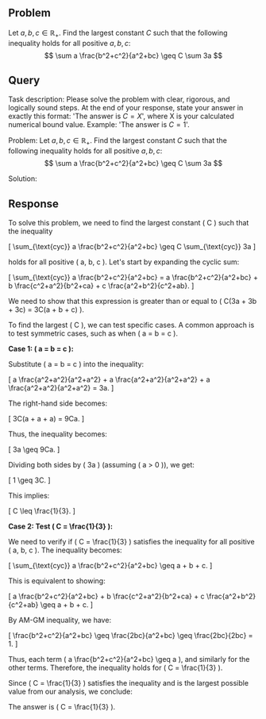 ## Problem

Let $a, b, c \in \mathbb{R}_{+}$. Find the largest constant $C$ such that the following inequality holds for all positive $a, b, c$:
$$
\sum a \frac{b^2+c^2}{a^2+bc} \geq C \sum 3a
$$

## Query

Task description: Please solve the problem with clear, rigorous, and logically sound steps. At the end of your response, state your answer in exactly this format: 'The answer is $C=X$', where X is your calculated numerical bound value. Example: 'The answer is $C=1$'.

Problem: Let $a, b, c \in \mathbb{R}_{+}$. Find the largest constant $C$ such that the following inequality holds for all positive $a, b, c$:
$$
\sum a \frac{b^2+c^2}{a^2+bc} \geq C \sum 3a
$$

Solution:

## Response

To solve this problem, we need to find the largest constant \( C \) such that the inequality

\[
\sum_{\text{cyc}} a \frac{b^2+c^2}{a^2+bc} \geq C \sum_{\text{cyc}} 3a
\]

holds for all positive \( a, b, c \). Let's start by expanding the cyclic sum:

\[
\sum_{\text{cyc}} a \frac{b^2+c^2}{a^2+bc} = a \frac{b^2+c^2}{a^2+bc} + b \frac{c^2+a^2}{b^2+ca} + c \frac{a^2+b^2}{c^2+ab}.
\]

We need to show that this expression is greater than or equal to \( C(3a + 3b + 3c) = 3C(a + b + c) \).

To find the largest \( C \), we can test specific cases. A common approach is to test symmetric cases, such as when \( a = b = c \).

**Case 1: \( a = b = c \):**

Substitute \( a = b = c \) into the inequality:

\[
a \frac{a^2+a^2}{a^2+a^2} + a \frac{a^2+a^2}{a^2+a^2} + a \frac{a^2+a^2}{a^2+a^2} = 3a.
\]

The right-hand side becomes:

\[
3C(a + a + a) = 9Ca.
\]

Thus, the inequality becomes:

\[
3a \geq 9Ca.
\]

Dividing both sides by \( 3a \) (assuming \( a > 0 \)), we get:

\[
1 \geq 3C.
\]

This implies:

\[
C \leq \frac{1}{3}.
\]

**Case 2: Test \( C = \frac{1}{3} \):**

We need to verify if \( C = \frac{1}{3} \) satisfies the inequality for all positive \( a, b, c \). The inequality becomes:

\[
\sum_{\text{cyc}} a \frac{b^2+c^2}{a^2+bc} \geq a + b + c.
\]

This is equivalent to showing:

\[
a \frac{b^2+c^2}{a^2+bc} + b \frac{c^2+a^2}{b^2+ca} + c \frac{a^2+b^2}{c^2+ab} \geq a + b + c.
\]

By AM-GM inequality, we have:

\[
\frac{b^2+c^2}{a^2+bc} \geq \frac{2bc}{a^2+bc} \geq \frac{2bc}{2bc} = 1.
\]

Thus, each term \( a \frac{b^2+c^2}{a^2+bc} \geq a \), and similarly for the other terms. Therefore, the inequality holds for \( C = \frac{1}{3} \).

Since \( C = \frac{1}{3} \) satisfies the inequality and is the largest possible value from our analysis, we conclude:

The answer is \( C = \frac{1}{3} \).